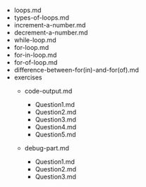 - loops.md
- types-of-loops.md
- increment-a-number.md
- decrement-a-number.md
- while-loop.md
- for-loop.md
- for-in-loop.md
- for-of-loop.md
- difference-between-for(in)-and-for(of).md
- exercises
    - code-output.md
        - Question1.md
        - Question2.md
        - Question3.md
        - Question4.md
        - Question5.md

    - debug-part.md
        - Question1.md
        - Question2.md
        - Question3.md


